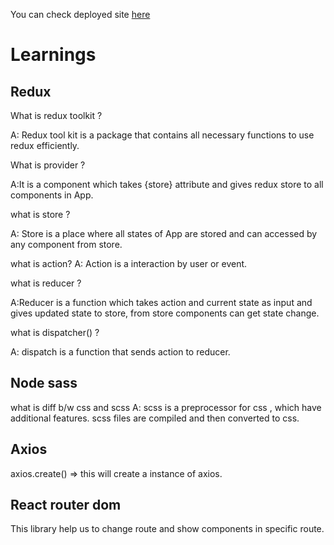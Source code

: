 You can check deployed site [here](https://movie-details-app-ppr.vercel.app/)
# Learnings 
## Redux
What is redux toolkit ?

A: Redux tool kit is a package that contains all necessary functions to use redux efficiently.

What is provider ?

A:It is a component which takes {store} attribute and gives redux store to all components in App.

what is store ?

A: Store is a place where all states of App are stored and can accessed by any component from store.

what is action?
 A: Action is a interaction by user or event.

what is reducer ?

A:Reducer is a function which takes action and current state as input and gives updated state to store, from store components can get state change.

what is dispatcher() ?

A: dispatch is a function that sends action to reducer. 
## Node sass
what is diff b/w css and scss
A: scss is a preprocessor for css , which have additional features. scss files are compiled and then converted to css.
## Axios
 axios.create() => this will create a instance of axios.

 ## React router dom
This library help us to change route and show components in specific route.
